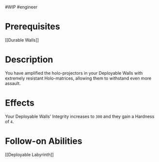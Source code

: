 #WIP #engineer 

# Prerequisites

[[Durable Walls]]

# Description

You have amplified the holo-projectors in your Deployable Walls with extremely resistant Holo-matrices, allowing them to withstand even more assault.

# Effects

Your Deployable Walls' Integrity increases to `300` and they gain a Hardness of `4`.

# Follow-on Abilities

[[Deployable Labyrinth]]